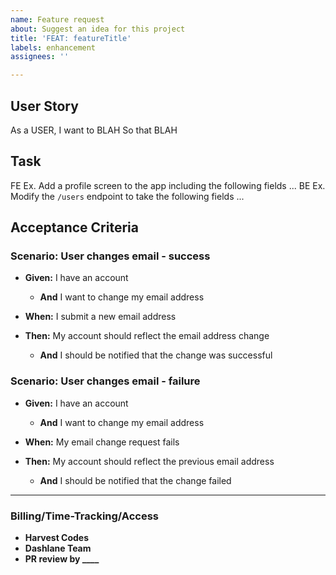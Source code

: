 ```yaml
---
name: Feature request
about: Suggest an idea for this project
title: 'FEAT: featureTitle'
labels: enhancement
assignees: ''

---
```


<!--- Anything enclosed in arrow-bangs are comments to give you guidance and can be left --->

## User Story
<!--- Why to do this - A statement from a user's POV on what this feature will support.
Include for backend features as well to give higher-level context --->
<!--- Ref: https://martinfowler.com/bliki/UserStory.html --->

As a USER, I want to BLAH  So that BLAH

## Task
<!--- What to do - A task description written as an imperative to the developer --->

FE Ex. Add a profile screen to the app including the following fields ...
BE Ex. Modify the `/users` endpoint to take the following fields ...

## Acceptance Criteria
<!--- How to know when we are done - Expectation statements that when all are true, the task can be considered done.  --->
<!--- Ref: https://martinfowler.com/bliki/GivenWhenThen.html --->

### Scenario: User changes email - success
- **Given:** I have an account
  - **And** I want to change my email address

- **When:** I submit a new email address

- **Then:** My account should reflect the email address change
  - **And** I should be notified that the change was successful

### Scenario: User changes email - failure
- **Given:** I have an account
  - **And** I want to change my email address

- **When:** My email change request fails

- **Then:** My account should reflect the previous email address
  - **And** I should be notified that the change failed
----------------

### Billing/Time-Tracking/Access
- **Harvest Codes**
- **Dashlane Team**
- **PR review by ____**
